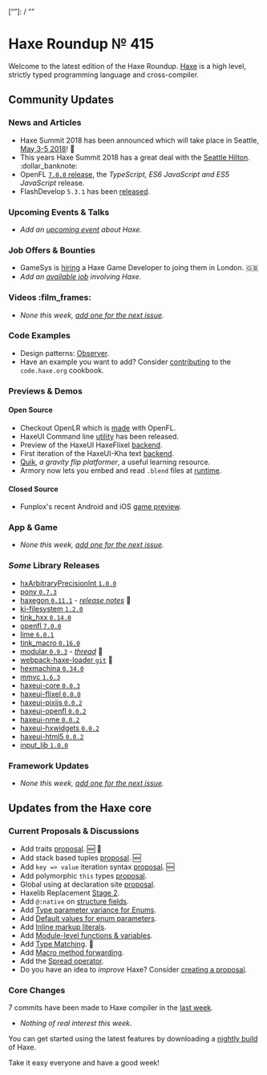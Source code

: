 [_template]: ../templates/roundup.html
[date]: / "2018-01-18 10:21:00"
[modified]: / "2018-01-18 10:21:00"
[published]: / "2018-01-18 12:00:00"
[description]: / "The latest news covering the Haxe community, featuring upcoming talks, the latest HaxeLib releases, game previews and lots more!"
[“”]: / “”

# Haxe Roundup № 415

Welcome to the latest edition of the Haxe Roundup. [Haxe](http://haxe.org/?utm_source=haxe.io) is a high level, strictly typed programming language and cross-compiler.

## Community Updates

### News and Articles

- Haxe Summit 2018 has been announced which will take place in Seattle, [May 3-5 2018](https://summit.haxe.org/us/2018/)! :tada:
- This years Haxe Summit 2018 has a great deal with the [Seattle Hilton](https://twitter.com/HaxeSummit/status/953767955338354689). :dollar_banknote:
- OpenFL [`7.0.0` release](http://www.openfl.org/blog/2018/01/16/openfl-7-release/), the _TypeScript, ES6 JavaScript and ES5 JavaScript_ release.
- FlashDevelop `5.3.1` has been [released](https://twitter.com/haxe_org/status/952900894902968320).

### Upcoming Events & Talks

- _Add an [upcoming event](https://github.com/skial/haxe.io/labels/events) about Haxe._

### Job Offers & Bounties

- GameSys is [hiring](https://twitter.com/gavindeadman/status/952933396841451521) a Haxe Game Developer to joing them in London. :gb:
- _Add an [available job](https://github.com/skial/haxe.io/labels/jobs) involving Haxe_.

### Videos :film_frames:

- _None this week, [add one for the next issue](https://github.com/skial/haxe.io/labels/next-roundup)._

### Code Examples

- Design patterns: [Observer](https://code.haxe.org/category/design-patterns/observer.html).
- Have an example you want to add? Consider [contributing](https://github.com/HaxeFoundation/code-cookbook#contributing-articles) to the `code.haxe.org` cookbook.

### Previews & Demos

#### Open Source

- Checkout OpenLR which is [made](https://twitter.com/kbeevans/status/953721346436972544) with OpenFL.
- HaxeUI Command line [utility](https://twitter.com/IanHarrigan1982/status/951886377746157568) has been released.
- Preview of the HaxeUI HaxeFlixel [backend](https://twitter.com/IanHarrigan1982/status/951839376543186944).
- First iteration of the HaxeUI-Kha text [backend](https://twitter.com/IanHarrigan1982/status/951521217508532224).
- [Quik](https://github.com/lmartinking/Quik), _a gravity flip platformer_, a useful learning resource.
- Armory now lets you embed and read `.blend` files at [runtime](https://twitter.com/luboslenco/status/952206107954597889).

#### Closed Source

- Funplox's recent Android and iOS [game preview](https://twitter.com/FunploxGames/status/953637536630362112).

### App & Game 

- _None this week, [add one for the next issue](https://github.com/skial/haxe.io/labels/next-roundup)._

### _Some_ Library Releases

- [hxArbitraryPrecisionInt `1.0.0`](https://lib.haxe.org/p/hxArbitraryPrecisionInt/1.0.0/)
- [pony `0.7.3`](http://lib.haxe.org/p/pony)
- [haxegon `0.11.1`](http://lib.haxe.org/p/haxegon) - _[release notes](https://github.com/TerryCavanagh/haxegon/releases/tag/0.11.1)_ :star2:
- [ki-filesystem `1.2.0`](http://lib.haxe.org/p/ki-filesystem)
- [tink_hxx `0.14.0`](http://lib.haxe.org/p/tink_hxx)
- [openfl `7.0.0`](http://lib.haxe.org/p/openfl)
- [lime `6.0.1`](http://lib.haxe.org/p/lime)
- [tink_macro `0.16.0`](http://lib.haxe.org/p/tink_macro)
- [modular `0.9.3`](http://lib.haxe.org/p/modular) - _[thread](https://twitter.com/elsassph/status/951764866049691649)_ :star2:
- [webpack-haxe-loader `git`](https://github.com/jasononeil/webpack-haxe-loader) :star2:
- [hexmachina `0.34.0`](http://lib.haxe.org/p/hexmachina)
- [mmvc `1.6.3`](http://lib.haxe.org/p/mmvc)
- [haxeui-core `0.0.3`](http://lib.haxe.org/p/haxeui-core)
- [haxeui-flixel `0.0.0`](http://lib.haxe.org/p/haxeui-flixel)
- [haxeui-pixijs `0.0.2`](http://lib.haxe.org/p/haxeui-pixijs)
- [haxeui-openfl `0.0.2`](http://lib.haxe.org/p/haxeui-openfl)
- [haxeui-nme `0.0.2`](http://lib.haxe.org/p/haxeui-nme)
- [haxeui-hxwidgets `0.0.2`](http://lib.haxe.org/p/haxeui-hxwidgets)
- [haxeui-html5 `0.0.2`](http://lib.haxe.org/p/haxeui-html5)
- [input_lib `1.0.0`](http://lib.haxe.org/p/input_lib)

### Framework Updates

- _None this week, [add one for the next issue](https://github.com/skial/haxe.io/labels/next-roundup)._

## Updates from the Haxe core

### Current Proposals & Discussions

- Add traits [proposal](https://github.com/HaxeFoundation/haxe-evolution/pull/40). :new: :star2:
- Add stack based tuples [proposal](https://github.com/HaxeFoundation/haxe-evolution/pull/38). :new:
- Add `key => value` iteration syntax [proposal](https://github.com/HaxeFoundation/haxe-evolution/pull/37). :new:
- Add polymorphic `this` types [proposal](https://github.com/HaxeFoundation/haxe-evolution/pull/36).
- Global using at declaration site [proposal](https://github.com/HaxeFoundation/haxe-evolution/issues/35).
- Haxelib Replacement [Stage 2](https://github.com/HaxeFoundation/haxe-evolution/issues/34).
- Add `@:native` on [structure fields](https://github.com/HaxeFoundation/haxe-evolution/pull/32).
- Add [Type parameter variance for Enums](https://github.com/HaxeFoundation/haxe-evolution/pull/28).
- Add [Default values for enum parameters](https://github.com/HaxeFoundation/haxe-evolution/issues/27).
- Add [Inline markup literals](https://github.com/HaxeFoundation/haxe-evolution/pull/26).
- Add [Module-level functions & variables](https://github.com/HaxeFoundation/haxe-evolution/pull/24).
- Add [Type Matching](https://github.com/HaxeFoundation/haxe-evolution/pull/20). :star2:
- Add [Macro method forwarding](https://github.com/HaxeFoundation/haxe-evolution/pull/18).
- Add the [Spread operator](https://github.com/HaxeFoundation/haxe-evolution/pull/7).
- Do you have an idea to _improve_ Haxe? Consider [creating a proposal].

### Core Changes

7 commits have been made to Haxe compiler in the [last week].

- _Nothing of real interest this week._

You can get started using the latest features by downloading a [nightly build] of Haxe.

Take it easy everyone and have a good week!

[last week]: https://github.com/issues?utf8=%E2%9C%93&q=closed%3A2018-01-11..2018-01-18+org%3Ahaxefoundation+is%3Aclosed+
[nightly build]: http://build.haxe.org
[creating a proposal]: https://github.com/HaxeFoundation/haxe-evolution
